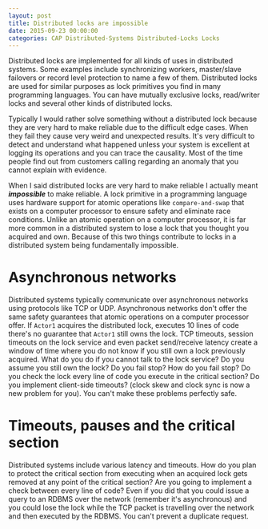 ```yaml
---
layout: post
title: Distributed locks are impossible
date: 2015-09-23 00:00:00
categories: CAP Distributed-Systems Distributed-Locks Locks
---
```


Distributed locks are implemented for all kinds of uses in distributed systems. Some examples include synchronizing workers, master/slave failovers or record level protection to name a few of them. Distributed locks are used for similar purposes as lock primitives you find in many programming languages. You can have mutually exclusive locks, read/writer locks and several other kinds of distributed locks. 

Typically I would rather solve something without a distributed lock because they are very hard to make reliable due to the difficult edge cases. When they fail they cause very weird and unexpected results. It's very difficult to detect and understand what happened unless your system is excellent at logging its operations and you can trace the causality. Most of the time people find out from customers calling regarding an anomaly that you cannot explain with evidence.

When I said distributed locks are very hard to make reliable I actually meant *__impossible__* to make reliable. A lock primitive in a programming language uses hardware support for atomic operations like `compare-and-swap` that exists on a computer processor to ensure safety and eliminate race conditions. Unlike an atomic operation on a computer processor, it is far more common in a distributed system to lose a lock that you thought you acquired and own. Because of this two things contribute to locks in a distributed system being fundamentally impossible.

# Asynchronous networks
Distributed systems typically communicate over asynchronous networks using protocols like TCP or UDP. Asynchronous  networks don't offer the same safety guarantees that atomic operations on a computer processor offer. If `Actor1` acquires the distributed lock, executes 10 lines of code there's no guarantee that `Actor1` still owns the lock. TCP timeouts, session timeouts on the lock service and even packet send/receive latency create a window of time where you do not know if you still own a lock previously acquired. What do you do if you cannot talk to the lock service? Do you assume you still own the lock? Do you fail stop? How do you fail stop? Do you check the lock every line of code you execute in the critical section? Do you implement client-side timeouts? (clock skew and clock sync is now a new problem for you). You can't make these problems perfectly safe.

# Timeouts, pauses and the critical section
Distributed systems include various latency and timeouts. How do you plan to protect the critical section from executing when an acquired lock gets removed at any point of the critical section? Are you going to implement a check between every line of code? Even if you did that you could issue a query to an RDBMS over the network (remember it's asynchronous) and you could lose the lock while the TCP packet is travelling over the network and then executed by the RDBMS. You can't prevent a duplicate request.
